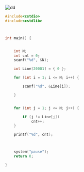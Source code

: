 ![dd](https://user-images.githubusercontent.com/29946480/51535895-2581db00-1e8d-11e9-98ac-e79e4dfc90f5.JPG)

      
```c
#include<cstdio>
#include<cstdlib>



int main() {


	int N;
	int cnt = 0;
	scanf("%d", &N);

	int Line[20001] = { 0 };

	for (int i = 1; i <= N; i++) {

		scanf("%d", &Line[i]);

	}


	for (int j = 1; j <= N; j++) {

		if (j != Line[j])
			cnt++;
	}

	printf("%d", cnt);



	system("pause");
	return 0;

}
```
